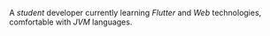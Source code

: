A _student_ developer currently learning *Flutter* and *Web* technologies, comfortable with *JVM* languages.